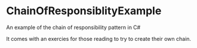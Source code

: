 # ChainOfResponsiblityExample
An example of the chain of responsibility pattern in C#

It comes with an exercies for those reading to try to create their own chain.
